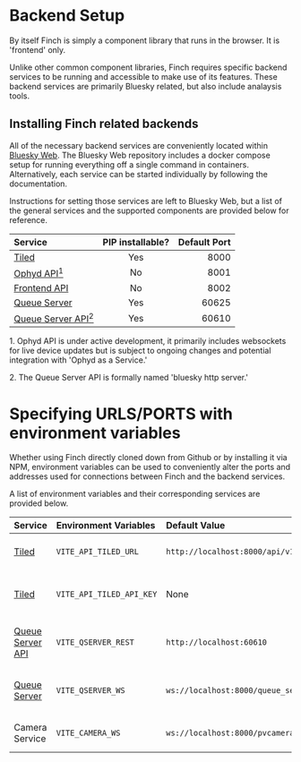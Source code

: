 # Backend Setup
By itself Finch is simply a component library that runs in the browser. It is 'frontend' only.

Unlike other common component libraries, Finch requires specific backend services to be running and accessible to make use of its features. These backend services are primarily Bluesky related, but also include analaysis tools.

## Installing Finch related backends
All of the necessary backend services are conveniently located within [Bluesky Web](https://github.com/als-computing/Bluesky-Web). The Bluesky Web repository includes a docker compose setup for running everything off a single command in containers. Alternatively, each service can be started individually by following the documentation.

Instructions for setting those services are left to Bluesky Web, but a list of the general services and the supported components are provided below for reference. 

| Service  | PIP installable? | Default Port |
| :---- | :-: | -: |
| [Tiled](https://github.com/bluesky/tiled) | Yes | 8000 |
| [Ophyd API<sup>1</sup>](https://github.com/bluesky/ophyd-websocket) | No  | 8001 |
| [Frontend API](https://github.com/als-computing/bluesky-web/tree/main/frontend-api) | No | 8002 |
| [Queue Server](https://github.com/bluesky/bluesky-queueserver)   | Yes  | 60625 |
| [Queue Server API<sup>2</sup>](https://github.com/bluesky/bluesky-httpserver) | Yes | 60610 |

1\. Ophyd API is under active development, it primarily includes websockets for live device updates but is subject to ongoing changes and potential integration with 'Ophyd as a Service.'

2\. The Queue Server API is formally named 'bluesky http server.'

# Specifying URLS/PORTS with environment variables
Whether using Finch directly cloned down from Github or by installing it via NPM, environment variables can be used to conveniently alter the ports and addresses used for connections between Finch and the backend services.

A list of environment variables and their corresponding services are provided below.

| Service  | Environment Variables | Default Value | Description |
| :---- | :---- | :---- | :---- |
| [Tiled](https://github.com/bluesky/tiled) | `VITE_API_TILED_URL` | `http://localhost:8000/api/v1` | Base URL for Tiled API endpoints |
| [Tiled](https://github.com/bluesky/tiled) | `VITE_API_TILED_API_KEY` | None | API key for authenticated Tiled requests |
| [Queue Server API](https://github.com/bluesky/bluesky-httpserver) | `VITE_QSERVER_REST` | `http://localhost:60610` | REST API endpoint for Queue Server |
| [Queue Server](https://github.com/bluesky/bluesky-queueserver) | `VITE_QSERVER_WS` | `ws://localhost:8000/queue_server` | WebSocket endpoint for Queue Server |
| Camera Service | `VITE_CAMERA_WS` | `ws://localhost:8000/pvcamera` | WebSocket endpoint for camera feeds |